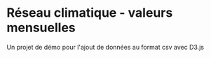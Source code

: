 # Réseau climatique - valeurs mensuelles

Un projet de démo pour l'ajout de données au format csv avec D3.js